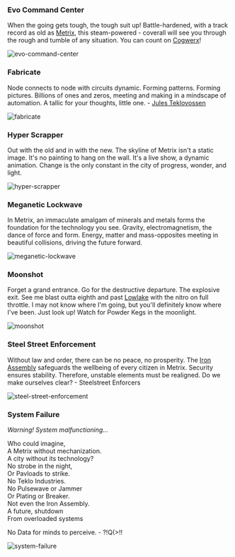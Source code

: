 ### Evo Command Center

When the going gets tough, the tough suit up! Battle-hardened, with a track record as old as [Metrix](../../world-of-rathe/metrix/metrix.md), this steam-powered - coverall will see you through the rough and tumble of any situation. You can count on [Cogwerx](../../world-of-rathe/metrix/a-better-tomorrow.md#cogwerx-conglomerate)!

<img src="https://d2hl7maqck52px.cloudfront.net/digital-tiles/evo-command-center.webp" alt="evo-command-center" class="center" />

### Fabricate

Node connects to node with circuits dynamic. Forming patterns. Forming pictures. Billions of ones and zeros, meeting and making in a mindscape of automation. A tallic for your thoughts, little one. - [Jules Teklovossen](../../heroes-of-rathe/teklovossen.md)

<img src="https://d2hl7maqck52px.cloudfront.net/digital-tiles/fabricate.webp" alt="fabricate" class="center" />

### Hyper Scrapper

Out with the old and in with the new. The skyline of Metrix isn't a static image. It's no painting to hang on the wall. It's a live show, a dynamic animation. Change is the only constant in the city of progress, wonder, and light.

<img src="https://d2hl7maqck52px.cloudfront.net/digital-tiles/hyper-scrapper.webp" alt="hyper-scrapper" class="center" />

### Meganetic Lockwave

In Metrix, an immaculate amalgam of minerals and metals forms the foundation for the technology you see. Gravity, electromagnetism, the dance of force and form. Energy, matter and mass-opposites meeting in beautiful collisions, driving the future forward.

<img src="https://d2hl7maqck52px.cloudfront.net/digital-tiles/meganetic-lockwave.webp" alt="meganetic-lockwave" class="center" />

### Moonshot

Forget a grand entrance. Go for the destructive departure. The explosive exit. See me blast outta eighth and past [Lowlake](../../world-of-rathe/metrix/a-sprawling-metropolis.md#lowlake) with the nitro on full throttle. I may not know where I'm going, but you'll definitely know where I've been. Just look up! Watch for Powder Kegs in the moonlight.

<img src="https://d2hl7maqck52px.cloudfront.net/digital-tiles/moonshot.webp" alt="moonshot" class="center" />

### Steel Street Enforcement

Without law and order, there can be no peace, no prosperity. The [Iron Assembly](../../world-of-rathe/metrix/a-better-tomorrow.md#iron-assembly) safeguards the wellbeing of every citizen in Metrix. Security ensures stability. Therefore, unstable elements must be realigned. Do we make
ourselves clear? - Steelstreet Enforcers

<img src="https://d2hl7maqck52px.cloudfront.net/digital-tiles/steel-street-enforcement.webp" alt="steel-street-enforcement" class="center" />

### System Failure

_Warning! System malfunctioning..._<br>

Who could imagine,<br>
A Metrix without mechanization.<br>
A city without its technology?<br>
No strobe in the night,<br>
Or Pavloads to strike.<br>
No Teklo Industries.<br>
No Pulsewave or Jammer<br>
Or Plating or Breaker.<br>
Not even the Iron Assembly.<br>
A future, shutdown<br>
From overloaded systems<br>

No Data for minds to perceive. - ?!Q(>!!

<img src="https://d2hl7maqck52px.cloudfront.net/digital-tiles/system-failure.webp" alt="system-failure" class="center" />
